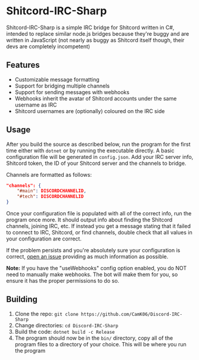 
# Shitcord-IRC-Sharp

  

Shitcord-IRC-Sharp is a simple IRC bridge for Shitcord written in C#, intended to replace similar node.js bridges because they're buggy and are written in JavaScript (not nearly as buggy as Shitcord itself though, their devs are completely incompetent)

## Features
* Customizable message formatting
* Support for bridging multiple channels
* Support for sending messages with webhooks
* Webhooks inherit the avatar of Shitcord accounts under the same username as IRC
* Shitcord usernames are (optionally) coloured on the IRC side

## Usage
After you build the source as described below, run the program for the first time either with `dotnet` or by running the executable directly.
A basic configuration file will be generated in `config.json`. Add your IRC server info, Shitcord token, the ID of your Shitcord server and the channels to bridge.

Channels are formatted as follows: 

```json
"channels": {
	"#main": DISCORDCHANNELID,
	"#tech": DISCORDCHANNELID
}
```
Once your configuration file is populated with all of the correct info, run the program once more. It should output info about finding the Shitcord channels, joining IRC, etc. If instead you get a message stating that it failed to connect to IRC, Shitcord, or find channels, double check that all values in your configuration are correct.

If the problem persists and you're absolutely sure your configuration is correct, [open an issue](https://github.com/CamK06/Discord-IRC-Sharp/issues/new) providing as much information as possible.

**Note:**
If you have the "useWebhooks" config option enabled, you do NOT need to manually make webhooks. The bot will make them for you, so ensure it has the proper permissions to do so.

## Building
1. Clone the repo: ``git clone https://github.com/CamK06/Discord-IRC-Sharp``
2. Change directories: ``cd Discord-IRC-Sharp``
3. Build the code: ``dotnet build -c Release``
4. The program should now be in the `bin/` directory, copy all of the program files to a directory of your choice. This will be where you run the program
